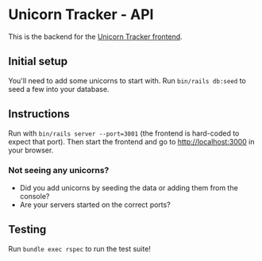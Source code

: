 # Unicorn Tracker - API
This is the backend for the [Unicorn Tracker frontend](https://github.com/emilyaviva/unicorn-tracker-frontend).

## Initial setup
You'll need to add some unicorns to start with. Run `bin/rails db:seed` to seed a few into your database.

## Instructions
Run with `bin/rails server --port=3001` (the frontend is hard-coded to expect that port). Then start the frontend and go to [http://localhost:3000](http://localhost:3000) in your browser.

### Not seeing any unicorns?
- Did you add unicorns by seeding the data or adding them from the console?
- Are your servers started on the correct ports?

## Testing
Run `bundle exec rspec` to run the test suite!
